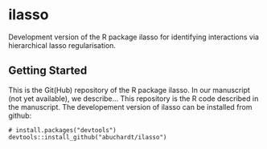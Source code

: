 # ilasso

Development version of the R package ilasso for identifying interactions via hierarchical lasso regularisation. 

## Getting Started

This is the Git(Hub) repository of the R package ilasso. In our manuscript (not yet available), we describe... 
This repository is the R code described in the manuscript. 
The developement version of ilasso can be installed from github:

```{r, eval = F}
# install.packages("devtools")
devtools::install_github("abuchardt/ilasso")
```
